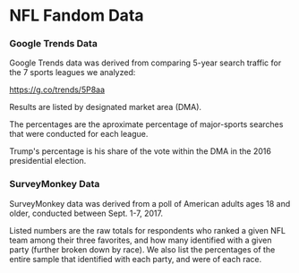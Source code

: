 # NFL Fandom Data

### Google Trends Data
Google Trends data was derived from comparing 5-year search traffic for the 7 sports leagues we analyzed:

https://g.co/trends/5P8aa

Results are listed by designated market area (DMA).

The percentages are the aproximate percentage of major-sports searches that were conducted for each league.

Trump's percentage is his share of the vote within the DMA in the 2016 presidential election.

### SurveyMonkey Data

SurveyMonkey data was derived from a poll of American adults ages 18 and older, conducted between Sept. 1-7, 2017.

Listed numbers are the raw totals for respondents who ranked a given NFL team among their three favorites, and how many identified with a given party (further broken down by race). We also list the percentages of the entire sample that identified with each party, and were of each race.